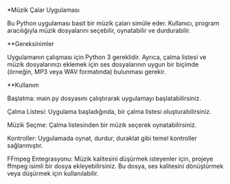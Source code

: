 *Müzik Çalar Uygulaması

Bu Python uygulaması basit bir müzik çaları simüle eder. Kullanıcı, program aracılığıyla müzik dosyalarını seçebilir, oynatabilir ve durdurabilir.

**Gereksinimler

Uygulamanın çalışması için Python 3 gereklidir. Ayrıca, çalma listesi ve müzik dosyalarınızı eklemek için ses dosyalarının uygun bir biçimde (örneğin, MP3 veya WAV formatında) bulunması gerekir.

**Kullanım

Başlatma: main.py dosyasını çalıştırarak uygulamayı başlatabilirsiniz.

Çalma Listesi: Uygulama başladığında, bir çalma listesi oluşturabilirsiniz.

Müzik Seçme: Çalma listesinden bir müzik seçerek oynatabilirsiniz.

Kontroller: Uygulamada oynat, durdur, duraklat gibi temel kontroller sağlanmıştır.

FFmpeg Entegrasyonu: Müzik kalitesini düşürmek isteyenler için, projeye ffmpeg isimli bir dosya ekleyebilirsiniz. Bu dosya, ses kalitesini dönüştürmek veya düşürmek için kullanılabilir.
